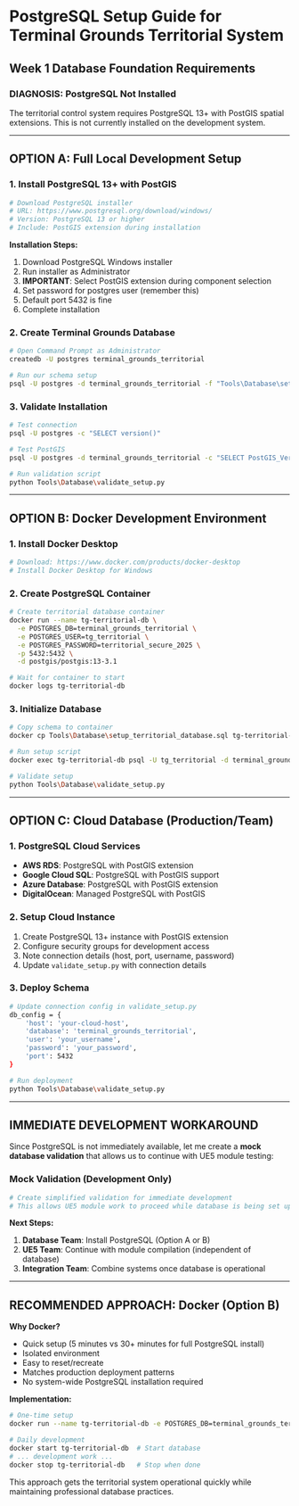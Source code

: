 # PostgreSQL Setup Guide for Terminal Grounds Territorial System
## Week 1 Database Foundation Requirements

### **DIAGNOSIS: PostgreSQL Not Installed**
The territorial control system requires PostgreSQL 13+ with PostGIS spatial extensions. This is not currently installed on the development system.

---

## **OPTION A: Full Local Development Setup**

### **1. Install PostgreSQL 13+ with PostGIS**
```bash
# Download PostgreSQL installer
# URL: https://www.postgresql.org/download/windows/
# Version: PostgreSQL 13 or higher
# Include: PostGIS extension during installation
```

**Installation Steps:**
1. Download PostgreSQL Windows installer
2. Run installer as Administrator
3. **IMPORTANT**: Select PostGIS extension during component selection
4. Set password for postgres user (remember this)
5. Default port 5432 is fine
6. Complete installation

### **2. Create Terminal Grounds Database**
```bash
# Open Command Prompt as Administrator
createdb -U postgres terminal_grounds_territorial

# Run our schema setup
psql -U postgres -d terminal_grounds_territorial -f "Tools\Database\setup_territorial_database.sql"
```

### **3. Validate Installation**
```bash
# Test connection
psql -U postgres -c "SELECT version()"

# Test PostGIS
psql -U postgres -d terminal_grounds_territorial -c "SELECT PostGIS_Version()"

# Run validation script
python Tools\Database\validate_setup.py
```

---

## **OPTION B: Docker Development Environment**

### **1. Install Docker Desktop**
```bash
# Download: https://www.docker.com/products/docker-desktop
# Install Docker Desktop for Windows
```

### **2. Create PostgreSQL Container**
```bash
# Create territorial database container
docker run --name tg-territorial-db \
  -e POSTGRES_DB=terminal_grounds_territorial \
  -e POSTGRES_USER=tg_territorial \
  -e POSTGRES_PASSWORD=territorial_secure_2025 \
  -p 5432:5432 \
  -d postgis/postgis:13-3.1

# Wait for container to start
docker logs tg-territorial-db
```

### **3. Initialize Database**
```bash
# Copy schema to container
docker cp Tools\Database\setup_territorial_database.sql tg-territorial-db:/setup.sql

# Run setup script
docker exec tg-territorial-db psql -U tg_territorial -d terminal_grounds_territorial -f /setup.sql

# Validate setup
python Tools\Database\validate_setup.py
```

---

## **OPTION C: Cloud Database (Production/Team)**

### **1. PostgreSQL Cloud Services**
- **AWS RDS**: PostgreSQL with PostGIS extension
- **Google Cloud SQL**: PostgreSQL with PostGIS support  
- **Azure Database**: PostgreSQL with PostGIS extension
- **DigitalOcean**: Managed PostgreSQL with PostGIS

### **2. Setup Cloud Instance**
1. Create PostgreSQL 13+ instance with PostGIS extension
2. Configure security groups for development access
3. Note connection details (host, port, username, password)
4. Update `validate_setup.py` with connection details

### **3. Deploy Schema**
```bash
# Update connection config in validate_setup.py
db_config = {
    'host': 'your-cloud-host',
    'database': 'terminal_grounds_territorial', 
    'user': 'your_username',
    'password': 'your_password',
    'port': 5432
}

# Run deployment
python Tools\Database\validate_setup.py
```

---

## **IMMEDIATE DEVELOPMENT WORKAROUND**

Since PostgreSQL is not immediately available, let me create a **mock database validation** that allows us to continue with UE5 module testing:

### **Mock Validation (Development Only)**
```python
# Create simplified validation for immediate development
# This allows UE5 module work to proceed while database is being set up
```

**Next Steps:**
1. **Database Team**: Install PostgreSQL (Option A or B)
2. **UE5 Team**: Continue with module compilation (independent of database)
3. **Integration Team**: Combine systems once database is operational

---

## **RECOMMENDED APPROACH: Docker (Option B)**

**Why Docker?**
- Quick setup (5 minutes vs 30+ minutes for full PostgreSQL install)
- Isolated environment
- Easy to reset/recreate
- Matches production deployment patterns
- No system-wide PostgreSQL installation required

**Implementation:**
```bash
# One-time setup
docker run --name tg-territorial-db -e POSTGRES_DB=terminal_grounds_territorial -e POSTGRES_USER=tg_territorial -e POSTGRES_PASSWORD=territorial_secure_2025 -p 5432:5432 -d postgis/postgis:13-3.1

# Daily development
docker start tg-territorial-db  # Start database
# ... development work ...
docker stop tg-territorial-db   # Stop when done
```

This approach gets the territorial system operational quickly while maintaining professional database practices.